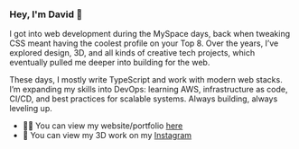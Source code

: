 ### Hey, I'm David 👋

I got into web development during the MySpace days, back when tweaking CSS meant having the coolest profile on your Top 8. Over the years, I’ve explored design, 3D, and all kinds of creative tech projects, which eventually pulled me deeper into building for the web.

These days, I mostly write TypeScript and work with modern web stacks. I’m expanding my skills into DevOps: learning AWS, infrastructure as code, CI/CD, and best practices for scalable systems. Always building, always leveling up.

- 👨‍💻 You can view my website/portfolio [here](https://www.davidsmolen.dev)
- 📱 You can view my 3D work on my [Instagram](https://www.instagram.com/itsdavehimself)

